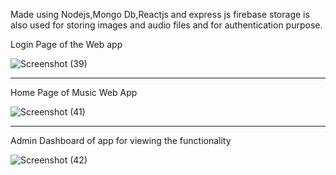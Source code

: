 Made using Nodejs,Mongo Db,Reactjs and express js firebase storage is also used for storing images and audio files and for authentication purpose.

Login Page of the Web app

![Screenshot (39)](https://user-images.githubusercontent.com/89569367/206869535-88fd8761-56b0-4f0a-852e-31e486fb34ab.png)
<hr>

Home Page of Music Web App

![Screenshot (41)](https://user-images.githubusercontent.com/89569367/206869554-d523b84b-8050-4e6f-b351-ad795997f718.png)
<hr>

Admin Dashboard of app for viewing the functionality 

![Screenshot (42)](https://user-images.githubusercontent.com/89569367/206869593-eb9d0779-9474-4815-95a3-dd020217ffb5.png)
